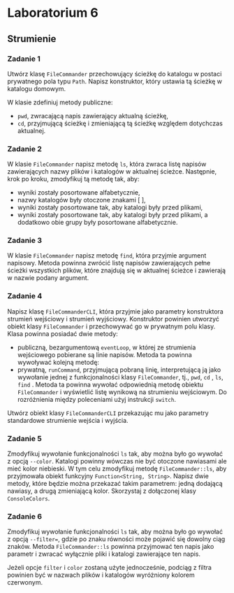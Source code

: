 # Laboratorium 6

## Strumienie

### Zadanie 1

Utwórz klasę ```FileCommander``` przechowujący ścieżkę do katalogu w postaci prywatnego pola typu ```Path```. Napisz konstruktor, który ustawia tą ścieżkę w katalogu domowym.

W klasie zdefiniuj metody publiczne:

- ```pwd```, zwracającą napis zawierający aktualną ścieżkę,
- ```cd```, przyjmującą ścieżkę i zmieniającą tą ścieżkę względem dotychczas aktualnej.

### Zadanie 2

W klasie ```FileCommander``` napisz metodę ```ls```, która zwraca listę napisów zawierających nazwy plików i katalogów w aktualnej ścieżce. Następnie, krok po kroku, zmodyfikuj tą metodę tak, aby:

- wyniki zostały posortowane alfabetycznie,
- nazwy katalogów były otoczone znakami [ ],
- wyniki zostały posortowane tak, aby katalogi były przed plikami,
- wyniki zostały posortowane tak, aby katalogi były przed plikami, a dodatkowo obie grupy były posortowane alfabetycznie.

### Zadanie 3

W klasie ```FileCommander``` napisz metodę ```find```, która przyjmie argument napisowy. Metoda powinna zwrócić listę napisów zawierających pełne ścieżki wszystkich plików, które znajdują się w aktualnej ścieżce i zawierają w nazwie podany argument.

### Zadanie 4

Napisz klasę ```FileCommanderCLI```, która przyjmie jako parametry konstruktora strumień wejściowy i strumień wyjściowy. Konstruktor powinien utworzyć obiekt klasy ```FileCommander``` i przechowywać go w prywatnym polu klasy. Klasa powinna posiadać dwie metody:

- publiczną, bezargumentową ```eventLoop```, w której ze strumienia wejściowego pobierane są linie napisów. Metoda ta powinna wywoływać kolejną metodę:
- prywatną, ```runCommand```, przyjmującą pobraną linię, interpretującą ją jako wywołanie jednej z funkcjonalności klasy ```FileCommander```, tj., ```pwd```, ```cd``` <argument>, ```ls```, ```find``` <argument>. Metoda ta powinna wywołać odpowiednią metodę obiektu ```FileCommander``` i wyświetlić listę wynikową na strumieniu wejściowym. Do rozróżnienia między poleceniami użyj instrukcji ```switch```.

Utwórz obiekt klasy ```FileCommanderCLI``` przekazując mu jako parametry standardowe strumienie wejścia i wyjścia.

### Zadanie 5

Zmodyfikuj wywołanie funkcjonalności ```ls``` tak, aby można było go wywołać z opcją ```--color```. Katalogi powinny wówczas nie być otoczone nawiasami ale mieć kolor niebieski. W tym celu zmodyfikuj metodę ```FileCommander::ls```, aby przyjmowała obiekt funkcyjny ```Function<String, String>```. Napisz dwie metody, które będzie można przekazać takim parametrem: jedną dodającą nawiasy, a drugą zmieniającą kolor. Skorzystaj z  dołączonej klasy ```ConsoleColors```.

### Zadanie 6

Zmodyfikuj wywołanie funkcjonalności ```ls``` tak, aby można było go wywołać z opcją ```--filter=```, gdzie po znaku równości może pojawić się dowolny ciąg znaków. Metoda ```FileCommander::ls``` powinna przyjmować ten napis jako parametr i zwracać wyłącznie pliki i katalogi zawierające ten napis.

Jeżeli opcje ```filter``` i ```color``` zostaną użyte jednocześnie, podciąg z filtra powinien być w nazwach plików i katalogów wyróżniony kolorem czerwonym.
